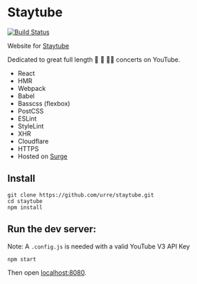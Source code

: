 # Staytube

[![Build Status](https://travis-ci.org/urre/staytube.svg?branch=master)](https://travis-ci.org/urre/staytube)

Website for [Staytube](https://staytu.be/)

Dedicated to great full length 🎥 🎹 🎷📼 concerts on YouTube.

* React
* HMR
* Webpack
* Babel
* Basscss (flexbox)
* PostCSS
* ESLint
* StyleLint
* XHR
* Cloudflare
* HTTPS
* Hosted on [Surge](https://surge.sh)

## Install

```
git clone https://github.com/urre/staytube.git
cd staytube
npm install
```

## Run the dev server:

Note:  A ``.config.js`` is needed with a valid YouTube V3 API Key

```
npm start
```

Then open [localhost:8080](http://localhost:8080/).
